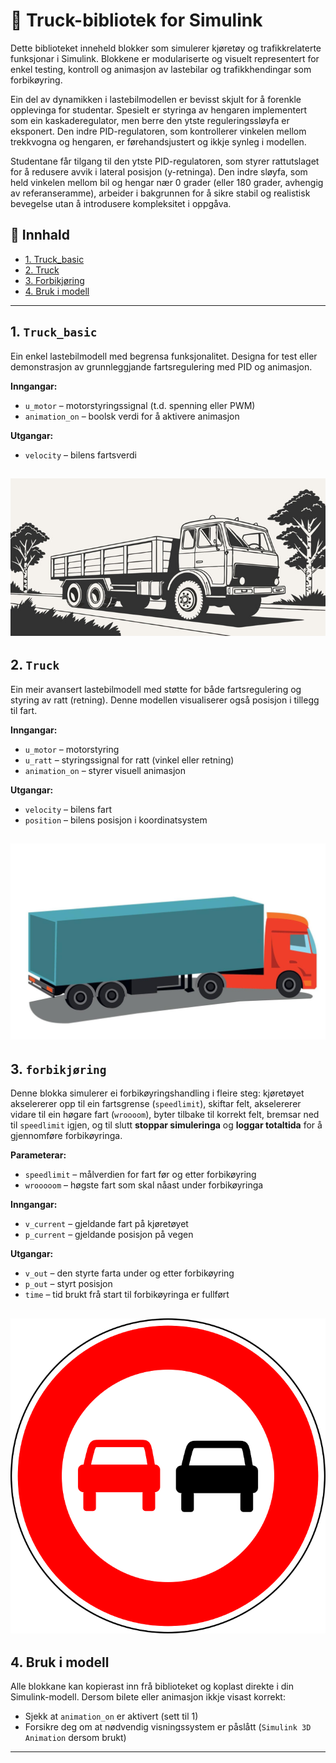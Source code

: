 # 🚚 Truck-bibliotek for Simulink

Dette biblioteket inneheld blokker som simulerer kjøretøy og trafikkrelaterte funksjonar i Simulink. Blokkene er modulariserte og visuelt representert for enkel testing, kontroll og animasjon av lastebilar og trafikkhendingar som forbikøyring.

Ein del av dynamikken i lastebilmodellen er bevisst skjult for å forenkle opplevinga for studentar. Spesielt er styringa av hengaren implementert som ein kaskaderegulator, men berre den ytste reguleringssløyfa er eksponert. Den indre PID-regulatoren, som kontrollerer vinkelen mellom trekkvogna og hengaren, er førehandsjustert og ikkje synleg i modellen.

Studentane får tilgang til den ytste PID-regulatoren, som styrer rattutslaget for å redusere avvik i lateral posisjon (y-retninga). Den indre sløyfa, som held vinkelen mellom bil og hengar nær 0 grader (eller 180 grader, avhengig av referanseramme), arbeider i bakgrunnen for å sikre stabil og realistisk bevegelse utan å introdusere kompleksitet i oppgåva.



## 🧭 Innhald

- [1. Truck_basic](#1-truck_basic)
- [2. Truck](#2-truck)
- [3. Forbikjøring](#3-forbikjøring)
- [4. Bruk i modell](#4-bruk-i-modell)

---

## 1. `Truck_basic`


Ein enkel lastebilmodell med begrensa funksjonalitet. Designa for test eller demonstrasjon av grunnleggjande fartsregulering med PID og animasjon.

**Inngangar:**
- `u_motor` – motorstyringssignal (t.d. spenning eller PWM)
- `animation_on` – boolsk verdi for å aktivere animasjon

**Utgangar:**
- `velocity` – bilens fartsverdi

![Truck_basic](pic/truck.png)
---

## 2. `Truck`


Ein meir avansert lastebilmodell med støtte for både fartsregulering og styring av ratt (retning). Denne modellen visualiserer også posisjon i tillegg til fart.

**Inngangar:**
- `u_motor` – motorstyring
- `u_ratt` – styringssignal for ratt (vinkel eller retning)
- `animation_on` – styrer visuell animasjon

**Utgangar:**
- `velocity` – bilens fart
- `position` – bilens posisjon i koordinatsystem

![Truck](pic/truck_turn.png)
---

## 3. `forbikjøring`


Denne blokka simulerer ei forbikøyringshandling i fleire steg: kjøretøyet akselererer opp til ein fartsgrense (`speedlimit`), skiftar felt, akselererer vidare til ein høgare fart (`wroooom`), byter tilbake til korrekt felt, bremsar ned til `speedlimit` igjen, og til slutt **stoppar simuleringa** og **loggar totaltida** for å gjennomføre forbikøyringa.

**Parameterar:**

* `speedlimit` – målverdien for fart før og etter forbikøyring
* `wrooooom` – høgste fart som skal nåast under forbikøyringa

**Inngangar:**

* `v_current` – gjeldande fart på kjøretøyet
* `p_current` – gjeldande posisjon på vegen

**Utgangar:**

* `v_out` – den styrte farta under og etter forbikøyring
* `p_out` – styrt posisjon
* `time` – tid brukt frå start til forbikøyringa er fullført

![forbikjøring](pic/forbi.png)
---

## 4. Bruk i modell

Alle blokkane kan kopierast inn frå biblioteket og koplast direkte i din Simulink-modell. Dersom bilete eller animasjon ikkje visast korrekt:
- Sjekk at `animation_on` er aktivert (sett til 1)
- Forsikre deg om at nødvendig visningssystem er påslått (`Simulink 3D Animation` dersom brukt)

---


